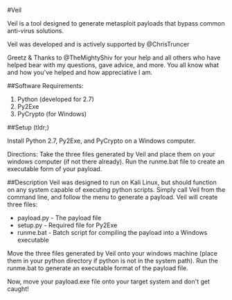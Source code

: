 #Veil

Veil is a tool designed to generate metasploit payloads that bypass common anti-virus solutions.

Veil was developed and is actively supported by @ChrisTruncer

Greetz & Thanks to @TheMightyShiv for your help and all others who have helped bear with my questions, gave advice, and more.  You all know what and how you've helped and how appreciative I am.


##Software Requirements:

1.  Python (developed for 2.7)
2.  Py2Exe
3.  PyCrypto (for Windows)


##Setup (tldr;)

Install Python 2.7, Py2Exe, and PyCrypto on a Windows computer.  

Directions: Take the three files generated by Veil and place them on your windows computer (if not there already).  Run the runme.bat file to create an executable form of your payload.


##Description
Veil was designed to run on Kali Linux, but should function on any system capable of executing python scripts.  Simply call Veil from the command line, and follow the menu to generate a payload.  Veil will create three files:

* payload.py - The payload file
* setup.py - Required file for Py2Exe
* runme.bat - Batch script for compiling the payload into a Windows executable

Move the three files generated by Veil onto your windows machine (place them in your python directory if python is not in the system path).  Run the runme.bat to generate an executable format of the payload file.

Now, move your payload.exe file onto your target system and don't get caught!
